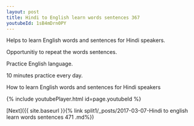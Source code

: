```yaml
---
layout: post
title: Hindi to English learn words sentences 367 
youtubeId: 1sB4mDrn0PY
---
```

 
 
Helps to learn English words and sentences for Hindi speakers.

Opportunitiy to repeat the words sentences. 

Practice English language. 
 
10 minutes practice every day. 
 
How to learn English words and sentences for Hindi speakers 
 
{% include youtubePlayer.html id=page.youtubeId %}
 
 
[Next]({{ site.baseurl }}{% link  split1/_posts/2017-03-07-Hindi to english learn words sentences 471 .md%})
 
